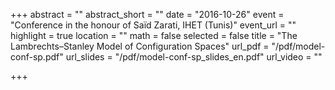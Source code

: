 +++
abstract = ""
abstract_short = ""
date = "2016-10-26"
event = "Conference in the honour of Saïd Zarati, IHET (Tunis)"
event_url = ""
highlight = true
location = ""
math = false
selected = false
title = "The Lambrechts–Stanley Model of Configuration Spaces"
url_pdf = "/pdf/model-conf-sp.pdf"
url_slides = "/pdf/model-conf-sp_slides_en.pdf"
url_video = ""

+++
